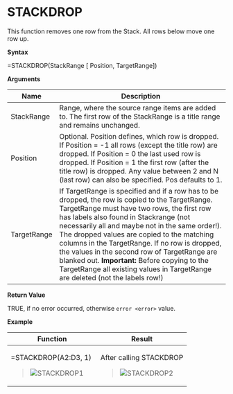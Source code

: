 # STACKDROP

This function removes one row from the Stack. All rows below move one
row up.

**Syntax**

=STACKDROP(StackRange \[ Position, TargetRange\])

**Arguments**

| Name        | Description                                                                                                                                                                                                                                                                                                                                                                                                                                                                                                                    |
|-------------|--------------------------------------------------------------------------------------------------------------------------------------------------------------------------------------------------------------------------------------------------------------------------------------------------------------------------------------------------------------------------------------------------------------------------------------------------------------------------------------------------------------------------------|
| StackRange  | Range, where the source range items are added to. The first row of the StackRange is a title range and remains unchanged.                                                                                                                                                                                                                                                                                                                                                                                                      |
| Position    | Optional. Position defines, which row is dropped. If Position = -1 all rows (except the title row) are dropped. If Position = 0 the last used row is dropped. If Position = 1 the first row (after the title row) is dropped. Any value between 2 and N (last row) can also be specified. Pos defaults to 1.                                                                                                                                                                                                                   |
| TargetRange | If TargetRange is specified and if a row has to be dropped, the row is copied to the TargetRange. TargetRange must have two rows, the first row has labels also found in Stackrange (not necessarily all and maybe not in the same order!). The dropped values are copied to the matching columns in the TargetRange. If no row is dropped, the values in the second row of TargetRange are blanked out. **Important:** Before copying to the TargetRange all existing values in TargetRange are deleted (not the labels row!) |

**Return Value**

TRUE, if no error occurred, otherwise `error <error>` value.

**Example**

<table>
<colgroup>
<col style="width: 50%" />
<col style="width: 50%" />
</colgroup>
<thead>
<tr class="header">
<th>Function</th>
<th>Result</th>
</tr>
</thead>
<tbody>
<tr class="odd">
<td><p>=STACKDROP(<span class="blue">A2:D3</span>, 1)</p>
<blockquote>
<p><img src="/images/STACKDROP1.PNG" alt="STACKDROP1" /></p>
</blockquote></td>
<td><p>After calling STACKDROP</p>
<blockquote>
<p><img src="/images/STACKDROP2.PNG" alt="STACKDROP2" /></p>
</blockquote></td>
</tr>
</tbody>
</table>
